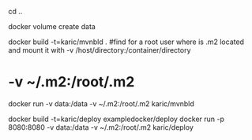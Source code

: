 cd ..

docker volume create data 

 
docker build -t=karic/mvnbld .
#find for a root user where is .m2 located and mount it with -v /host/directory:/container/directory
# -v ~/.m2:/root/.m2
docker run  -v data:/data -v ~/.m2:/root/.m2 karic/mvnbld

docker build -t=karic/deploy exampledocker/deploy
docker run  -p 8080:8080 -v data:/data -v ~/.m2:/root/.m2 karic/deploy
